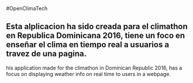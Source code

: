 #OpenClimaTech

Esta alplicacion ha sido creada para el climathon en Republica Dominicana 2016, tiene un foco en enseñar el clima en tiempo real a usuarios a travez de una pagina.
-----------

his application made for the climathon in Dominican Republic 2016, has a focus on displaying weather info on real time to users in a webpage.


